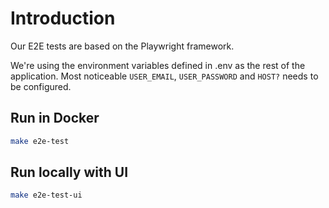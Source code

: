 # Introduction
Our E2E tests are based on the Playwright framework.

We're using the environment variables defined in .env as the rest of the application.
Most noticeable `USER_EMAIL`, `USER_PASSWORD` and `HOST?` needs to be configured.

## Run in Docker
```sh
make e2e-test
```

## Run locally with UI
```sh
make e2e-test-ui
```
